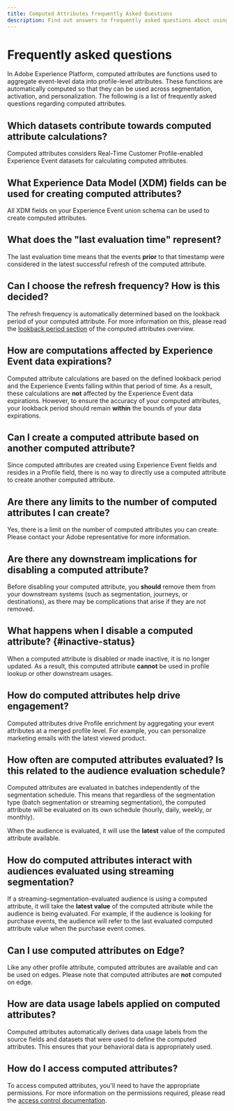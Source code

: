 ```yaml
---
title: Computed Attributes Frequently Asked Questions
description: Find out answers to frequently asked questions about using computed attributes.
---
```


# Frequently asked questions

In Adobe Experience Platform, computed attributes are functions used to aggregate event-level data into profile-level attributes. These functions are automatically computed so that they can be used across segmentation, activation, and personalization. The following is a list of frequently asked questions regarding computed attributes.

## Which datasets contribute towards computed attribute calculations?

Computed attributes considers Real-Time Customer Profile-enabled Experience Event datasets for calculating computed attributes.

## What Experience Data Model (XDM) fields can be used for creating computed attributes?

All XDM fields on your Experience Event union schema can be used to create computed attributes.

## What does the "last evaluation time" represent?

The last evaluation time means that the events **prior** to that timestamp were considered in the latest successful refresh of the computed attribute.

## Can I choose the refresh frequency? How is this decided?

The refresh frequency is automatically determined based on the lookback period of your computed attribute. For more information on this, please read the [lookback period section](./overview.md#lookback-periods) of the computed attributes overview.

## How are computations affected by Experience Event data expirations?

Computed attribute calculations are based on the defined lookback period and the Experience Events falling within that period of time. As a result, these calculations are **not** affected by the Experience Event data expirations. However, to ensure the accuracy of your computed attributes, your lookback period should remain **within** the bounds of your data expirations.

## Can I create a computed attribute based on another computed attribute?

Since computed attributes are created using Experience Event fields and resides in a Profile field, there is no way to directly use a computed attribute to create another computed attribute.

## Are there any limits to the number of computed attributes I can create?

Yes, there is a limit on the number of computed attributes you can create. Please contact your Adobe representative for more information.

## Are there any downstream implications for disabling a computed attribute?

Before disabling your computed attribute, you **should** remove them from your downstream systems (such as segmentation, journeys, or destinations), as there may be complications that arise if they are not removed.

## What happens when I disable a computed attribute? {#inactive-status}

When a computed attribute is disabled or made inactive, it is no longer updated. As a result, this computed attribute **cannot** be used in profile lookup or other downstream usages.

## How do computed attributes help drive engagement?

Computed attributes drive Profile enrichment by aggregating your event attributes at a merged profile level. For example, you can personalize marketing emails with the latest viewed product.

## How often are computed attributes evaluated? Is this related to the audience evaluation schedule?

Computed attributes are evaluated in batches independently of the segmentation schedule. This means that regardless of the segmentation type (batch segmentation or streaming segmentation), the computed attribute will be evaluated on its own schedule (hourly, daily, weekly, or monthly). 

When the audience is evaluated, it will use the **latest** value of the computed attribute available.

## How do computed attributes interact with audiences evaluated using streaming segmentation?

If a streaming-segmentation-evaluated audience is using a computed attribute, it will take the **latest value** of the computed attribute while the audience is being evaluated. For example, if the audience is looking for purchase events, the audience will refer to the last evaluated computed attribute value when the purchase event comes.

## Can I use computed attributes on Edge?

Like any other profile attribute, computed attributes are available and can be used on edges. Please note that computed attributes are **not** computed on edge.

## How are data usage labels applied on computed attributes?

Computed attributes automatically derives data usage labels from the source fields and datasets that were used to define the computed attributes. This ensures that your behavioral data is appropriately used.

## How do I access computed attributes?

To access computed attributes, you'll need to have the appropriate permissions. For more information on the permissions required, please read the [access control documentation](../../access-control/home.md).
